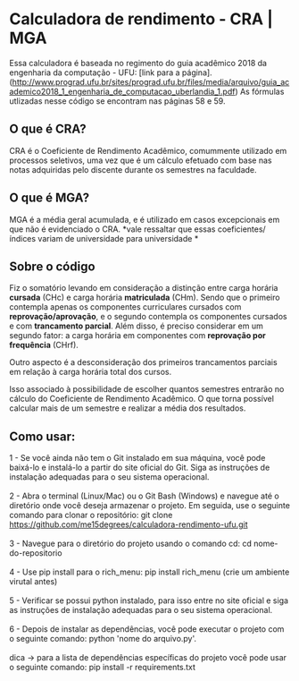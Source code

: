 # Calculadora de rendimento - CRA | MGA
Essa calculadora é baseada no regimento do guia acadêmico 2018 da engenharia da computação - UFU: [link para a página].(http://www.prograd.ufu.br/sites/prograd.ufu.br/files/media/arquivo/guia_academico2018_1_engenharia_de_computacao_uberlandia_1.pdf)
As fórmulas utlizadas nesse código se encontram nas páginas 58 e 59.

## O que é CRA?
CRA é o Coeficiente de Rendimento Acadêmico, comummente utilizado em processos seletivos, uma vez que é um cálculo efetuado com base nas notas adquiridas pelo discente durante os semestres na faculdade.
## O que é MGA?
MGA é a média geral acumulada, e é utilizado em casos excepcionais em que não é evidenciado o CRA.
*vale ressaltar que essas coeficientes/índices variam de universidade para universidade *

## Sobre o código
Fiz o somatório levando em consideração a distinção entre carga horária **cursada** (CHc) e carga horária **matriculada** (CHm).
Sendo que o primeiro contempla apenas os componentes curriculares cursados com **reprovação/aprovação**,
e o segundo contempla os componentes cursados e com **trancamento parcial**.
Além disso, é preciso considerar em um segundo fator: a carga horária em componentes com **reprovação por frequência** (CHrf).

Outro aspecto é a desconsideração dos primeiros trancamentos parciais em relação à carga horária total dos cursos.

Isso associado à possibilidade de escolher quantos semestres entrarão no cálculo do Coeficiente de Rendimento Acadêmico.
O que torna possível calcular mais de um semestre e realizar a média dos resultados. 

## Como usar:
1 - Se você ainda não tem o Git instalado em sua máquina, você pode baixá-lo e instalá-lo a partir do site oficial do Git. Siga as instruções de instalação adequadas para o seu sistema operacional.<br/><br/>2 - Abra o terminal (Linux/Mac) ou o Git Bash (Windows) e navegue até o diretório onde você deseja armazenar o projeto. Em seguida, use o seguinte comando para clonar o repositório: git clone https://github.com/me15degrees/calculadora-rendimento-ufu.git<br/><br/>3 - Navegue para o diretório do projeto usando o comando cd: cd nome-do-repositorio<br/><br/>4 - Use pip install para o rich_menu: pip install rich_menu (crie um ambiente virutal antes)<br/><br/>5 - Verificar se possui python instalado, para isso entre no site oficial e siga as instruções de instalação adequadas para o seu sistema operacional.<br/><br/>6 - Depois de instalar as dependências, você pode executar o projeto com o seguinte comando: python 'nome do arquivo.py'.<br/><br/>dica -> para a lista de dependências específicas do projeto você pode usar o seguinte comando: pip install -r requirements.txt


